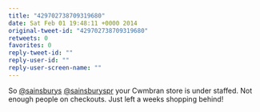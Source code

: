 ```yaml
---
title: "429702738709319680"
date: Sat Feb 01 19:48:11 +0000 2014
original-tweet-id: "429702738709319680"
retweets: 0
favorites: 0
reply-tweet-id: ""
reply-user-id: ""
reply-user-screen-name: ""
---
```

So <a href="https://twitter.com/sainsburys">@sainsburys</a> <a href="https://twitter.com/sainsburyspr">@sainsburyspr</a> your Cwmbran store is under staffed. Not enough people on checkouts. Just left a weeks shopping behind!
